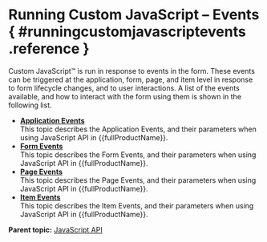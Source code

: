 # Running Custom JavaScript – Events { #runningcustomjavascriptevents .reference }

Custom JavaScript™ is run in response to events in the form. These events can be triggered at the application, form, page, and item level in response to form lifecycle changes, and to user interactions. A list of the events available, and how to interact with the form using them is shown in the following list.

-   **[Application Events](ref_jsapi_application_events.md)**  
This topic describes the Application Events, and their parameters when using JavaScript API in {{fullProductName}}.
-   **[Form Events](ref_jsapi_form_events.md)**  
This topic describes the Form Events, and their parameters when using JavaScript API in {{fullProductName}}.
-   **[Page Events](ref_jsapi_page_events.md)**  
This topic describes the Page Events, and their parameters when using JavaScript API in {{fullProductName}}.
-   **[Item Events](ref_jsapi_item_events.md)**  
This topic describes the Item Events, and their parameters when using JavaScript API in {{fullProductName}}.

**Parent topic:** [JavaScript API](ref_javascript_api.md)


